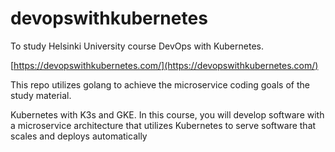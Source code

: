 # devopswithkubernetes

To study Helsinki University course DevOps with Kubernetes.

[https://devopswithkubernetes.com/](https://devopswithkubernetes.com/)

This repo utilizes golang to achieve the microservice coding goals of the study material.

Kubernetes with K3s and GKE. In this course, you will develop software with a microservice architecture that utilizes Kubernetes to serve software that scales and deploys automatically